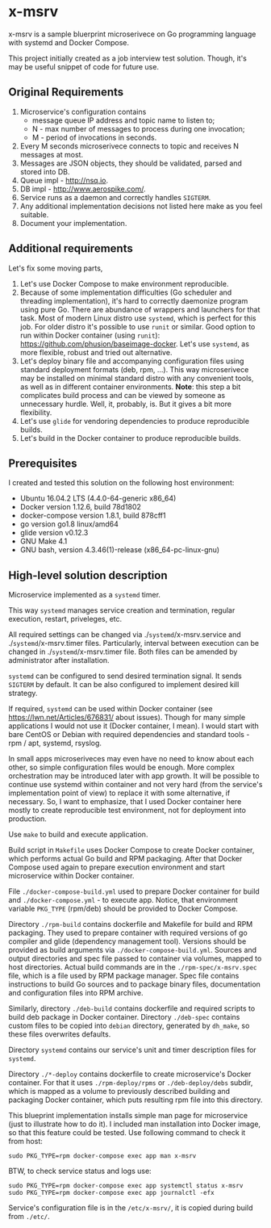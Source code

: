 # x-msrv
x-msrv is a sample bluerprint microserivece on Go programming language with
systemd and Docker Compose.

This project initially created as a job interview test solution.
Though, it's may be useful snippet of code for future use.

## Original Requirements

1. Microservice's configuration contains
    - message queue IP address and topic name to listen to;
    - N - max number of messages to process during one invocation;
    - M - period of invocations in seconds.
2. Every M seconds microserivece connects to topic and receives N messages at most.
3. Messages are JSON objects, they should be validated, parsed and stored into DB.
4. Queue impl - http://nsq.io.
5. DB impl - http://www.aerospike.com/.
6. Service runs as a daemon and correctly handles `SIGTERM`.
7. Any additional implementation decisions not listed here make as you feel suitable.
8. Document your implementation.

## Additional requirements

Let's fix some moving parts, 

1. Let's use Docker Compose to make environment reproducible.
2. Because of some implementation difficulties (Go scheduler and threading
   implementation), it's hard to correctly daemonize program using pure Go.
   There are abundance of wrappers and launchers for that task.
   Most of modern Linux distro use `systemd`, which is perfect for this job.
   For older distro it's possible to use `runit` or similar.
   Good option to run within Docker container (using `runit`):
   https://github.com/phusion/baseimage-docker.
   Let's use `systemd`, as more flexible, robust and tried out alternative.
3. Let's deploy binary file and accompanying configuration files using standard
   deployment formats (deb, rpm, ...). This way microserivece may be installed
   on minimal standard distro with any convenient tools, as well as in different
   container environments. __Note__: this step a bit complicates build process
   and can be viewed by someone as unnecessary hurdle. Well, it, probably, is.
   But it gives a bit more flexibility.
4. Let's use `glide` for vendoring dependencies to produce reproducible builds.
5. Let's build in the Docker container to produce reproducible builds.

## Prerequisites

I created and tested this solution on the following host environment:

- Ubuntu 16.04.2 LTS (4.4.0-64-generic x86_64)
- Docker version 1.12.6, build 78d1802
- docker-compose version 1.8.1, build 878cff1
- go version go1.8 linux/amd64
- glide version v0.12.3
- GNU Make 4.1
- GNU bash, version 4.3.46(1)-release (x86_64-pc-linux-gnu)


## High-level solution description

Microservice implemented as a `systemd` timer.

This way `systemd` manages service creation and termination, regular execution,
restart, priveleges, etc.

All required settings can be changed via ./`systemd`/x-msrv.service and
./`systemd`/x-msrv.timer files. Particularly, interval between execution can be
changed in ./`systemd`/x-msrv.timer file. Both files can be amended by administrator
after installation.

`systemd` can be configured to send desired termination signal. It sends `SIGTERM`
by default. It can be also configured to implement desired kill strategy.

If required, `systemd` can be used within Docker container (see
https://lwn.net/Articles/676831/ about issues). Though for many simple
applications I would not use it (Docker container, I mean).  I would start with
bare CentOS or Debian with required dependencies and standard tools - rpm /
apt, systemd, rsyslog.

In small apps microseriveces may even have no need to know about each other, so
simple configuration files would be enough.  More complex orchestration may be
introduced later with app growth.  It will be possible to continue use systemd
within container and not very hard (from the service's implementation point of
view) to replace it with some alternative, if necessary. So, I want to
emphasize, that I used Docker container here mostly to create reproducible test
environment, not for deployment into production.

Use `make` to build and execute application.

Build script in `Makefile` uses Docker Compose to create Docker container, which
performs actual Go build and RPM packaging. After that Docker Compose used again
to prepare execution environment and start microservice within Docker container.

File `./docker-compose-build.yml` used to prepare Docker container for build
and `./docker-compose.yml` - to execute app. Notice, that environment variable
`PKG_TYPE` (rpm/deb) should be provided to Docker Compose.

Directory `./rpm-build` contains dockerfile and Makefile for build and RPM
packaging. They used to prepare container with required versions of go compiler
and glide (dependency management tool). Versions should be provided as build
arguments via `./docker-compose-build.yml`. Sources and output directories and
spec file passed to container via volumes, mapped to host directories. Actual
build commands are in the `./rpm-spec/x-msrv.spec` file, which is a file used
by RPM package manager. Spec file contains instructions to build Go sources and
to package binary files, documentation and configuration files into RPM archive.

Similarly, directory `./deb-build` contains dockerfile and required scripts to
build deb package in Docker container. Directory `./deb-spec` contains custom
files to be copied into `debian` directory, generated by `dh_make`, so these
files overwrites defaults.

Directory `systemd` contains our service's unit and timer description files for
`systemd`.

Directory `./*-deploy` contains dockerfile to create microservice's Docker
container.  For that it uses `./rpm-deploy/rpms` or `./deb-deploy/debs` subdir,
which is mapped as a volume to previously described building and packaging
Docker container, which puts resulting rpm file into this directory.

This blueprint implementation installs simple man page for microservice (just
to illustrate how to do it). I included man installation into Docker image, so
that this feature could be tested. Use following command to check it from host:

    sudo PKG_TYPE=rpm docker-compose exec app man x-msrv

BTW, to check service status and logs use:

    sudo PKG_TYPE=rpm docker-compose exec app systemctl status x-msrv
    sudo PKG_TYPE=rpm docker-compose exec app journalctl -efx

Service's configuration file is in the `/etc/x-msrv/`, it is copied
during build from `./etc/`.
